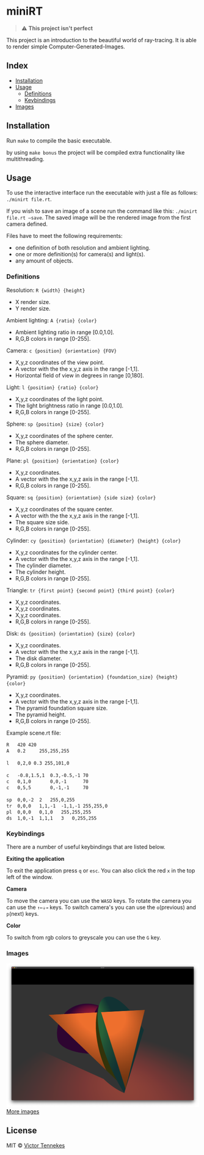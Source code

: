 # miniRT

> :warning:	**This project isn't perfect**

This project is an introduction to the beautiful world of ray-tracing.
It is able to render simple Computer-Generated-Images.

## Index

* [Installation](#installation)
* [Usage](#usage)
  * [Definitions](#definitions)
  * [Keybindings](#keybindings)
* [Images](#images)

## Installation
Run `make` to compile the basic executable.

by using `make bonus` the project will be compiled extra functionality like multithreading.

## Usage
To use the interactive interface run the executable with just a file as follows: `./minirt file.rt`.

If you wish to save an image of a scene run the command like this: `./minirt file.rt —save`. The saved image will be the rendered image from the first camera defined.

Files have to meet the following requirements:
* one definition of both resolution and ambient lighting.
* one or more definition(s) for camera(s) and light(s).
* any amount of objects.

### Definitions

Resolution:	`R {width} {height}`
* X render size.
* Y render size.

Ambient lighting:	`A {ratio} {color}`
* Ambient lighting ratio in range [0.0,1.0].
* R,G,B colors in range [0-255].

Camera:	`c {position} {orientation} {FOV}`
* X,y,z coordinates of the view point.
* A vector with the the x,y,z axis in the range [-1,1].
* Horizontal field of view in degrees in range [0,180].

Light:	`l {position} {ratio} {color}`
* X,y,z coordinates of the light point.
* The light brightness ratio in range [0.0,1.0].
* R,G,B colors in range [0-255].

Sphere:	`sp {position} {size} {color}`
* X,y,z coordinates of the sphere center.
* The sphere diameter.
* R,G,B colors in range [0-255].

Plane:	`pl {position} {orientation} {color}`
* X,y,z coordinates.
* A vector with the the x,y,z axis in the range [-1,1].
* R,G,B colors in range [0-255].

Square:	`sq {position} {orientation} {side size} {color}`
* X,y,z coordinates of the square center.
* A vector with the the x,y,z axis in the range [-1,1].
* The square size side.
* R,G,B colors in range [0-255].

Cylinder:	`cy {position} {orientation} {diameter} {height} {color}`
* X,y,z coordinates for the cylinder center.
* A vector with the the x,y,z axis in the range [-1,1].
* The cylinder diameter.
* The cylinder height.
* R,G,B colors in range [0-255].

Triangle:	`tr {first point} {second point} {third point} {color}`
* X,y,z coordinates.
* X,y,z coordinates.
* X,y,z coordinates.
* R,G,B colors in range [0-255].

Disk:	`ds {position} {orientation} {size} {color}`
* X,y,z coordinates.
* A vector with the the x,y,z axis in the range [-1,1].
* The disk diameter.
* R,G,B colors in range [0-255].

Pyramid:	`py {position} {orientation} {foundation_size} {height} {color}`
* X,y,z coordinates.
* A vector with the the x,y,z axis in the range [-1,1].
* The pyramid foundation square size.
* The pyramid height.
* R,G,B colors in range [0-255].

Example scene.rt file:
```
R   420	420
A   0.2		255,255,255

l   0,2,0 0.3 255,101,0

c   -0.8,1.5,1  0.3,-0.5,-1 70
c   0,1,0       0,0,-1      70
c   0,5,5       0,-1,-1     70

sp	0,0,-2	2   255,0,255
tr	0,0,0	1,1,-1	-1,1,-1 255,255,0
pl	0,0,0	0,1,0   255,255,255
ds	1,0,-1	1,1,1	3	0,255,255
```

### Keybindings
There are a number of useful keybindings that are listed below.

**Exiting the application**

To exit the application press `q` or `esc`. You can also click the red `x` in the top left of the window.

**Camera**

To move the camera you can use the `WASD` keys.
To rotate the camera you can use the `↑←↓→` keys.
To switch camera's you can use the `o`(previous) and `p`(next) keys.

**Color**

To switch from rgb colors to greyscale you can use the `G` key.

### Images

![example](images/readme.png)
[More images](images/)

## License

MIT © [Victor Tennekes](https://www.github.com/victortennekes)
